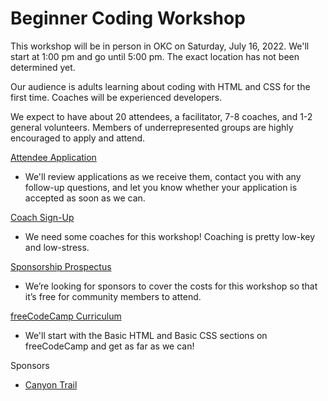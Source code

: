 # Beginner Coding Workshop

This workshop will be in person in OKC on Saturday, July 16, 2022. We'll start at 1:00 pm and go until 5:00 pm. The exact location has not been determined yet.

Our audience is adults learning about coding with HTML and CSS for the first time. Coaches will be experienced developers. 

We expect to have about 20 attendees, a facilitator, 7-8 coaches, and 1-2 general volunteers. Members of underrepresented groups are highly encouraged to apply and attend.

[Attendee Application](https://docs.google.com/forms/d/e/1FAIpQLSeb4bYLGwhJ3mVwyR1k2Lb3oSBWj78aKzbTE7Rs4ec99GQSIA/viewform)
* We'll review applications as we receive them, contact you with any follow-up questions, and let you know whether your application is accepted as soon as we can.

[Coach Sign-Up](https://docs.google.com/forms/d/e/1FAIpQLSfQII7GAMlG-XgO5PefGD_bLuqxQ76MZXY9K4Rm8XDVDZMA5w/viewform)
* We need some coaches for this workshop! Coaching is pretty low-key and low-stress.

[Sponsorship Prospectus](https://docs.google.com/document/d/1cb-JiSC0PUUhCimi4PpqfZhoYqw_ryYgoegZfWyMcZY/edit)
* We’re looking for sponsors to cover the costs for this workshop so that it’s free for community members to attend.

[freeCodeCamp Curriculum](https://www.freecodecamp.org/learn/responsive-web-design/)
* We'll start with the Basic HTML and Basic CSS sections on freeCodeCamp and get as far as we can!

Sponsors
* [Canyon Trail](https://canyon-trail.com/)

